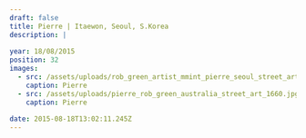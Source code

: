 ```yaml
---
draft: false
title: Pierre | Itaewon, Seoul, S.Korea
description: |
  
year: 18/08/2015
position: 32
images:
  - src: /assets/uploads/rob_green_artist_mmint_pierre_seoul_street_art_itaewon_1660_opti.jpg
    caption: Pierre
  - src: /assets/uploads/pierre_rob_green_australia_street_art_1660.jpg
    caption: Pierre    
  
date: 2015-08-18T13:02:11.245Z
---
```

